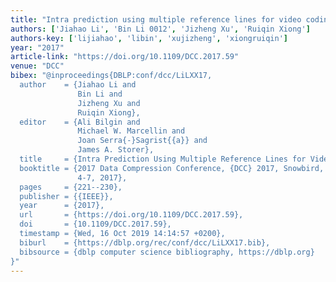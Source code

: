```yaml
---
title: "Intra prediction using multiple reference lines for video coding"
authors: ['Jiahao Li', 'Bin Li 0012', 'Jizheng Xu', 'Ruiqin Xiong']
authors-key: ['lijiahao', 'libin', 'xujizheng', 'xiongruiqin']
year: "2017"
article-link: "https://doi.org/10.1109/DCC.2017.59"
venue: "DCC"
bibex: "@inproceedings{DBLP:conf/dcc/LiLXX17,
  author    = {Jiahao Li and
               Bin Li and
               Jizheng Xu and
               Ruiqin Xiong},
  editor    = {Ali Bilgin and
               Michael W. Marcellin and
               Joan Serra{-}Sagrist{{a}} and
               James A. Storer},
  title     = {Intra Prediction Using Multiple Reference Lines for Video Coding},
  booktitle = {2017 Data Compression Conference, {DCC} 2017, Snowbird, UT, USA, April
               4-7, 2017},
  pages     = {221--230},
  publisher = {{IEEE}},
  year      = {2017},
  url       = {https://doi.org/10.1109/DCC.2017.59},
  doi       = {10.1109/DCC.2017.59},
  timestamp = {Wed, 16 Oct 2019 14:14:57 +0200},
  biburl    = {https://dblp.org/rec/conf/dcc/LiLXX17.bib},
  bibsource = {dblp computer science bibliography, https://dblp.org}
}"
---
```


